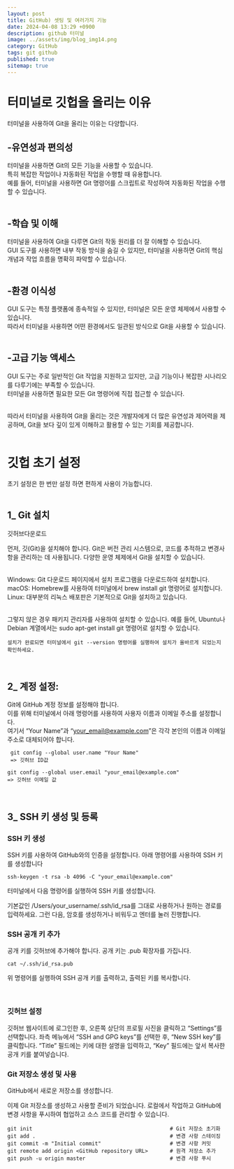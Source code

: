 ```yaml
---
layout: post
title: GitHub) 셋팅 및 여러가지 기능
date: 2024-04-08 13:29 +0900
description: github 터미널
image: ../assets/img/blog_img14.png
category: GitHub
tags: git github
published: true
sitemap: true
---
```


# 터미널로 깃헙을 올리는 이유
터미널을 사용하여 Git을 올리는 이유는 다양합니다.
<br>

## -유연성과 편의성
터미널을 사용하면 Git의 모든 기능을 사용할 수 있습니다.   
특히 복잡한 작업이나 자동화된 작업을 수행할 때 유용합니다.   
예를 들어, 터미널을 사용하면 Git 명령어를 스크립트로 작성하여 자동화된 작업을 수행할 수 있습니다.   
<br>


## -학습 및 이해
터미널을 사용하여 Git을 다루면 Git의 작동 원리를 더 잘 이해할 수 있습니다.   
GUI 도구를 사용하면 내부 작동 방식을 숨길 수 있지만, 터미널을 사용하면 Git의 핵심 개념과 작업 흐름을 명확히 파악할 수 있습니다.   
<br>

## -환경 이식성
GUI 도구는 특정 플랫폼에 종속적일 수 있지만, 터미널은 모든 운영 체제에서 사용할 수 있습니다.   
따라서 터미널을 사용하면 어떤 환경에서도 일관된 방식으로 Git을 사용할 수 있습니다.   
<br>

## -고급 기능 액세스
GUI 도구는 주로 일반적인 Git 작업을 지원하고 있지만, 고급 기능이나 복잡한 시나리오를 다루기에는 부족할 수 있습니다.   
터미널을 사용하면 필요한 모든 Git 명령어에 직접 접근할 수 있습니다.   
<br>

따라서 터미널을 사용하여 Git을 올리는 것은 개발자에게 더 많은 유연성과 제어력을 제공하며, Git을 보다 깊이 있게 이해하고 활용할 수 있는 기회를 제공합니다.   
<br>


# 깃헙 초기 설정
초기 설정은 한 번만 설정 하면 편하게 사용이 가능합니다.   
<br>


## 1_ Git 설치
깃허브다운로드
<br>

먼저, 깃(Git)을 설치해야 합니다. Git은 버전 관리 시스템으로, 코드를 추적하고 변경사항을 관리하는 데 사용됩니다. 다양한 운영 체제에서 Git을 설치할 수 있습니다.   
<br>

Windows: Git 다운로드 페이지에서 설치 프로그램을 다운로드하여 설치합니다.   
macOS: Homebrew를 사용하여 터미널에서 brew install git 명령어로 설치합니다.   
Linux: 대부분의 리눅스 배포판은 기본적으로 Git을 설치하고 있습니다.   
<br> 

그렇지 않은 경우 패키지 관리자를 사용하여 설치할 수 있습니다. 예를 들어, Ubuntu나 Debian 계열에서는 sudo apt-get install git 명령어로 설치할 수 있습니다.   
````
설치가 완료되면 터미널에서 git --version 명령어를 실행하여 설치가 올바르게 되었는지 확인하세요.
````
<br>

## 2_ 계정 설정:
Git에 GitHub 계정 정보를 설정해야 합니다.   
이를 위해 터미널에서 아래 명령어를 사용하여 사용자 이름과 이메일 주소를 설정합니다.  
여기서 “Your Name”과 “your_email@example.com”은 각각 본인의 이름과 이메일 주소로 대체되어야 합니다.   
````
 git config --global user.name "Your Name" 
 => 깃허브 ID값

git config --global user.email "your_email@example.com"
=> 깃허브 이메일 값
```` 
<br>

## 3_ SSH 키 생성 및 등록
### SSH 키 생성
SSH 키를 사용하여 GitHub와의 인증을 설정합니다.
아래 명령어를 사용하여 SSH 키를 생성합니다
````
ssh-keygen -t rsa -b 4096 -C "your_email@example.com"
```` 
터미널에서 다음 명령어를 실행하여 SSH 키를 생성합니다.

기본값인 /Users/your_username/.ssh/id_rsa를 그대로 사용하거나 원하는 경로를 입력하세요.
그런 다음, 암호를 생성하거나 비워두고 엔터를 눌러 진행합니다.
<br>

### SSH 공개 키 추가
공개 키를 깃허브에 추가해야 합니다. 공개 키는 .pub 확장자를 가집니다.
````
cat ~/.ssh/id_rsa.pub
```` 
위 명령어를 실행하여 SSH 공개 키를 출력하고, 출력된 키를 복사합니다.

<br>

### 깃허브 설정
깃허브 웹사이트에 로그인한 후, 오른쪽 상단의 프로필 사진을 클릭하고 “Settings”를 선택합니다.
좌측 메뉴에서 “SSH and GPG keys”를 선택한 후, “New SSH key”를 클릭합니다.
“Title” 필드에는 키에 대한 설명을 입력하고, “Key” 필드에는 앞서 복사한 공개 키를 붙여넣습니다.
<br>

### Git 저장소 생성 및 사용
GitHub에서 새로운 저장소를 생성합니다.

이제 Git 저장소를 생성하고 사용할 준비가 되었습니다.
로컬에서 작업하고 GitHub에 변경 사항을 푸시하여 협업하고 소스 코드를 관리할 수 있습니다.
````
git init                                            # Git 저장소 초기화
git add .                                           # 변경 사항 스테이징
git commit -m "Initial commit"                      # 변경 사항 커밋
git remote add origin <GitHub repository URL>       # 원격 저장소 추가
git push -u origin master                           # 변경 사항 푸시
```` 

